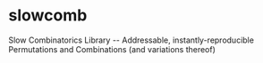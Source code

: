 # slowcomb
Slow Combinatorics Library -- Addressable, instantly-reproducible Permutations and Combinations (and variations thereof)

